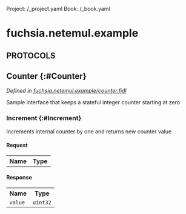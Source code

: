 Project: /_project.yaml
Book: /_book.yaml

# fuchsia.netemul.example


## **PROTOCOLS**

## Counter {:#Counter}
*Defined in [fuchsia.netemul.example/counter.fidl](https://fuchsia.googlesource.com/fuchsia/+/master/src/connectivity/network/testing/netemul/runner/test/inheritance/counter.fidl#9)*

 Sample interface that keeps a stateful integer counter starting at zero

### Increment {:#Increment}

 Increments internal counter by one and returns new counter value

#### Request
<table>
    <tr><th>Name</th><th>Type</th></tr>
    </table>


#### Response
<table>
    <tr><th>Name</th><th>Type</th></tr>
    <tr>
            <td><code>value</code></td>
            <td>
                <code>uint32</code>
            </td>
        </tr></table>















